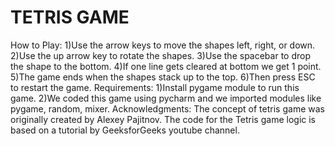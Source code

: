 # TETRIS GAME #
How to Play:
1)Use the arrow keys to move the shapes left, right, or down.
2)Use the up arrow key to rotate the shapes.
3)Use the spacebar to drop the shape to the bottom.
4)If one line gets cleared at bottom we get 1 point.
5)The game ends when the shapes stack up to the top.
6)Then press ESC to restart the game.
Requirements:
1)Install pygame module to run this game.
2)We coded this game using pycharm and we imported modules like pygame, random, mixer.
Acknowledgments:
The concept of tetris game was originally created by Alexey Pajitnov.
The code for the Tetris game logic is based on a tutorial by GeeksforGeeks  youtube channel.

